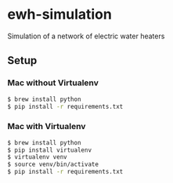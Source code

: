 # ewh-simulation
Simulation of a network of electric water heaters

## Setup

### Mac without Virtualenv

```bash
$ brew install python
$ pip install -r requirements.txt
```

### Mac with Virtualenv

```bash
$ brew install python
$ pip install virtualenv
$ virtualenv venv
$ source venv/bin/activate
$ pip install -r requirements.txt
```